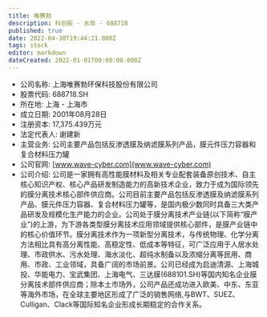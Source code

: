 ```yaml
---
title: 唯赛勃
description: 科创板 - 水务 - 688718
published: true
date: 2022-04-30T19:44:21.000Z
tags: stock
editor: markdown
dateCreated: 2022-01-01T00:00:00.000Z
---
```


- 公司名称: 上海唯赛勃环保科技股份有限公司
- 股票代码: 688718.SH
- 所在地: 上海 - 上海市
- 成立日期: 2001年08月28日
- 注册资本: 17,375.439万元
- 法定代表人: 谢建新
- 主营业务: 公司主要产品包括反渗透膜及纳滤膜系列产品，膜元件压力容器和复合材料压力罐
- 公司官网: [www.wave-cyber.com](www.wave-cyber.com)
- 公司介绍: 公司是一家拥有高性能膜材料及相关专业配套装备原创技术、自主核心知识产权、核心产品研发制造能力的高新技术企业，致力于成为国际领先的膜分离技术核心部件供应商。公司目前主要产品包括反渗透膜及纳滤膜系列产品、膜元件压力容器、复合材料压力罐等，是国内极少数同时具备三大类产品研发及规模化生产能力的企业。公司处于膜分离技术产业链(以下简称“膜产业”)的上游，为下游各类型膜分离技术应用领域提供核心部件，是膜产业链中的核心价值环节。膜分离技术作为一项新型分离技术，与传统物理、化学分离方法相比具有高分离性能、高稳定性、低成本等特征，可广泛应用于人居水处理、市政供水、污水处理、海水淡化、超纯水制备以及浓缩分离等民用、商用、市政、工业领域，具备广阔的市场前景。公司已经成为启迪清源、上海城投、华能电力、宝武集团、上海电气、三达膜(688101.SH)等国内知名企业膜分离技术部件供应商；除本土市场外，公司产品还成功进入欧美、中东、东亚等海外市场，在全球主要地区形成了广泛的销售网络,与BWT、SUEZ、Culligan、Clack等国际知名企业形成长期稳定的合作关系。



